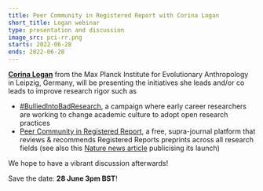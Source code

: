 ```yaml
---
title: Peer Community in Registered Report with Corina Logan
short_title: Logan webinar
type: presentation and discussion
image_src: pci-rr.png
starts: 2022-06-28
ends: 2022-06-28
---
```


**[Corina Logan](http://corinalogan.com)** from the Max Planck Institute for Evolutionary Anthropology in Leipzig, Germany, will be presenting the initiatives she leads and/or co leads to improve research rigor such as  
- [#BulliedIntoBadResearch](http://bulliedintobadscience.org), a campaign where early career researchers are working to change academic culture to adopt open research practices  
- [Peer Community in Registered Report](https://rr.peercommunityin.org/), a free, supra-journal platform that reviews & recommends Registered Reports preprints across all research fields (see also this [Nature news article](https://www.sciencemag.org/news/2021/04/fifteen-journals-outsource-peer-review-decisions) publicising its launch)

We hope to have a vibrant discussion afterwards!

Save the date: **28 June 3pm BST**!
